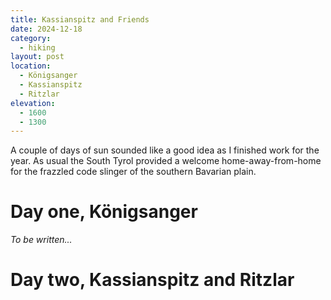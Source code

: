 ```yaml
---
title: Kassianspitz and Friends
date: 2024-12-18
category:
  - hiking
layout: post
location:
  - Königsanger
  - Kassianspitz
  - Ritzlar
elevation:
  - 1600
  - 1300
---
```


A couple of days of sun sounded like a good idea as I finished work for the year.
As usual the South Tyrol provided a welcome home-away-from-home for the
frazzled code slinger of the southern Bavarian plain.

# Day one, Königsanger

*To be written...*

# Day two, Kassianspitz and Ritzlar

